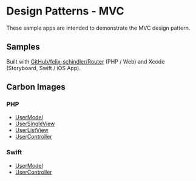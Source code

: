 # Design Patterns - MVC

These sample apps are intended to demonstrate the MVC design pattern.

## Samples

Built with [GitHub/felix-schindler/Router](https://github.com/felix-schindler/Router) (PHP / Web) and Xcode (Storyboard, Swift / iOS App).

## Carbon Images

### PHP

- [UserModel](https://carbon.now.sh/?bg=rgba%28171%2C184%2C195%2C0%29&t=one-light&wt=none&l=text%2Fx-php&width=700&ds=true&dsyoff=0px&dsblur=20px&wc=true&wa=false&pv=56px&ph=56px&ln=false&fl=1&fm=Hack&fs=14px&lh=133%25&si=false&es=2x&wm=false&code=class%2520UserModel%2520extends%2520Model%2520%257B%250A%2520%2520public%2520static%2520get%28%2524id%29%2520%257B%250A%2520%2520%2520%2520return%2520%2524db-%253Equery%28%2522SELECT%2520*%2520FROM%2520users%2520WHERE%2520%2560id%2560%253D%2524id%253B%2522%29%250A%2520%2520%257D%250A%2520%2520%250A%2520%2520public%2520static%2520getList%28%29%2520%257B%250A%2520%2520%2520%2520return%2520%2524db-%253Equery%28%2522SELECT%2520*%2520FROM%2520users%253B%2522%29%250A%2520%2520%257D%250A%257D)
- [UserSingleView](https://carbon.now.sh/?bg=rgba%28171%2C184%2C195%2C0%29&t=one-light&wt=none&l=text%2Fx-php&width=450&ds=true&dsyoff=0px&dsblur=20px&wc=true&wa=false&pv=56px&ph=56px&ln=false&fl=1&fm=Hack&fs=14px&lh=133%25&si=false&es=2x&wm=false&code=class%2520UserSingleView%2520extends%2520View%2520%257B%250A%2520%2520__construct%28%250A%2520%2520%2520%2520private%2520%2524user%250A%2520%2520%29%2520%257B%257D%250A%2520%2520%250A%2520%2520public%2520function%2520render%28%29%2520%257B%250A%2509%253Ch1%253E%257B%2524user-%253Ename%257D%253C%252Fh1%253E%250A%2520%2520%2520%2520%253Cp%253E%257B%2524user-%253Ebio%257D%253C%252Fp%253E%250A%2520%2520%257D%250A%257D)
- [UserListView](https://carbon.now.sh/?bg=rgba%28171%2C184%2C195%2C0%29&t=one-light&wt=none&l=text%2Fx-php&width=475&ds=true&dsyoff=0px&dsblur=20px&wc=true&wa=false&pv=56px&ph=56px&ln=false&fl=1&fm=Hack&fs=14px&lh=133%25&si=false&es=2x&wm=false&code=class%2520UserListView%2520extends%2520View%2520%257B%250A%2520%2520__construct%28%250A%2520%2520%2520%2520private%2520%2524user%250A%2520%2520%29%2520%257B%257D%250A%2520%2520%250A%2520%2520public%2520function%2520render%28%29%2520%257B%250A%2520%2520%2520%2520%253Cul%253E%250A%2520%2520%2520%2520%2520%2520%257Bforeach%2520%2524users%2520as%2520%2524user%253A%257D%250A%2509%2520%2520%2520%2520%253Cli%253E%250A%2520%2520%2520%2520%2520%2520%2520%2520%2520%2520%253Ca%2520href%253D%2522%252Fusers%252F%257B%2524user-%253Eid%257D%2522%253E%250A%2520%2520%2520%2520%2520%2520%2520%2520%2520%2520%2520%2520%257B%2524user-%253Ename%257D%250A%2520%2520%2520%2520%2509%2520%2520%253C%252Fa%253E%250A%2520%2520%2520%2520%2520%2520%2520%2520%253C%252Fli%253E%250A%2520%2520%2520%2520%2520%2520%257Bendforeach%257D%250A%2520%2520%2520%2520%253C%252Ful%253E%250A%2520%2520%257D%250A%257D)
- [UserController](https://carbon.now.sh/?bg=rgba%28171%2C184%2C195%2C0%29&t=one-light&wt=none&l=text%2Fx-php&width=550&ds=true&dsyoff=0px&dsblur=20px&wc=true&wa=false&pv=56px&ph=56px&ln=false&fl=1&fm=Hack&fs=14px&lh=133%25&si=false&es=2x&wm=false&code=class%2520UserController%2520extends%2520Controller%2520%257B%250A%2520%2520protected%2520%2524paths%2520%253D%2520%255B%2522%252Fusers%2522%252C%2520%2522%252Fusers%252F%253Aid%2522%255D%250A%250A%2520%2520protected%2520function%2520execute%28%29%253A%2520View%2520%257B%250A%2520%2520%2520%2520%2524id%2520%253D%2520%2524this-%253Eparam%28%2522id%2522%29%250A%250A%2520%2520%2520%2520if%2520%28%2524id%29%2520%257B%250A%2520%2520%2520%2520%2520%2520%2524user%2520%253D%2520UserModel.get%28%2524id%29%250A%2520%2520%2520%2520%2520%2520return%2520UserSingleView%28%2524user%29%250A%2520%2520%2520%2520%257D%2520else%2520%257B%250A%2520%2520%2520%2520%2520%2520%2524users%2520%253D%2520UserModel.getList%28%29%250A%2520%2520%2520%2520%2520%2520return%2520UserListView%28%2524users%29%250A%2520%2520%2520%2520%257D%250A%2520%2520%257D%250A%257D)

### Swift

- [UserModel](https://carbon.now.sh/?bg=rgba%28171%2C184%2C195%2C0%29&t=one-light&wt=none&l=swift&width=530&ds=true&dsyoff=0px&dsblur=20px&wc=true&wa=false&pv=56px&ph=56px&ln=false&fl=1&fm=Hack&fs=14px&lh=133%25&si=false&es=2x&wm=false&code=class%2520UserModel%253A%2520Model%2520%257B%250A%2520%2520public%2520static%2520get%28id%253A%2520String%29%2520%257B%250A%2520%2520%2520%2520return%2520API.get%28User.self%252C%2520%2522%252Fusers%252F%255C%28id%29%2522%29%250A%2520%2520%257D%250A%2520%2520%250A%2520%2520public%2520static%2520getList%28%29%2520%257B%250A%2520%2520%2520%2520return%2520API.get%28%255BUser%255D.self%252C%2520%2522%252Fusers%2522%29%250A%2520%2520%257D%250A%257D)
- [UserController](https://carbon.now.sh/?bg=rgba%28171%2C184%2C195%2C0%29&t=one-light&wt=none&l=swift&width=490&ds=true&dsyoff=0px&dsblur=20px&wc=true&wa=false&pv=56px&ph=56px&ln=false&fl=1&fm=Hack&fs=14px&lh=133%25&si=false&es=2x&wm=false&code=class%2520UserController%253A%2520UIViewController%2520%257B%250A%2520%2520%250A%2520%2520var%2520user%253A%2520User%253F%2520%253D%2520nil%250A%250A%2520%2520%2540IBOutlet%2520weak%2520var%2520idLabel%253A%2520UILabel%21%250A%2520%2520%2540IBOutlet%2520weak%2520var%2520bioLabel%253A%2520UILabel%21%250A%2520%2520%250A%2520%2520override%2520func%2520viewDidLoad%28%29%2520%257B%250A%2520%2520%2520%2520idLabel.text%2520%253D%2520%2522ID%253A%2520%255C%28user.id%29%2522%250A%2520%2520%2520%2520bioLabel.text%2520%253D%2520user.bio%250A%2520%2520%257D%250A%257D)
